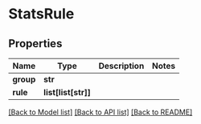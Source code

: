# StatsRule

## Properties
Name | Type | Description | Notes
------------ | ------------- | ------------- | -------------
**group** | **str** |  | 
**rule** | **list[list[str]]** |  | 

[[Back to Model list]](../README.md#documentation-for-models) [[Back to API list]](../README.md#documentation-for-api-endpoints) [[Back to README]](../README.md)


